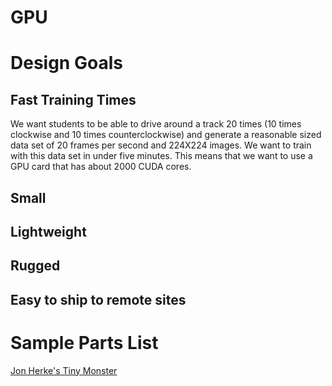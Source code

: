 # GPU

# Design Goals
## Fast Training Times
We want students to be able to drive around a track 20 times (10 times clockwise and 10 times counterclockwise) and
generate a reasonable sized data set of 20 frames per second and 224X224 images.  We want to train with this
data set in under five minutes.  This means that we want to use a GPU card that has about 2000 CUDA cores.
## Small
## Lightweight
## Rugged
## Easy to ship to remote sites

# Sample Parts List

[Jon Herke's Tiny Monster](https://pcpartpicker.com/user/Herk89/saved/ypHZf7)
